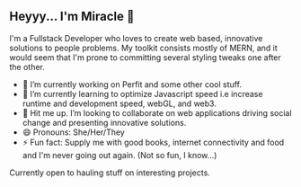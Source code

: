 ## Heyyy... I'm Miracle 👋

I'm a Fullstack Developer who loves to create web based, innovative solutions to people problems. 
My toolkit consists mostly of MERN, and it would seem that I'm prone to committing several styling tweaks one after the other.

- 🔭 I’m currently working on Perfit and some other cool stuff.
- 🌱 I’m currently learning to optimize Javascript speed  i.e increase runtime and development speed, webGL, and web3.
- 👯 Hit me up. I’m looking to collaborate on web applications driving social change and presenting innovative solutions. 
- 😄 Pronouns: She/Her/They
- ⚡ Fun fact: Supply me with good books, internet connectivity and food and I'm never going out again. (Not so fun, I know...)

Currently open to hauling stuff on interesting projects.